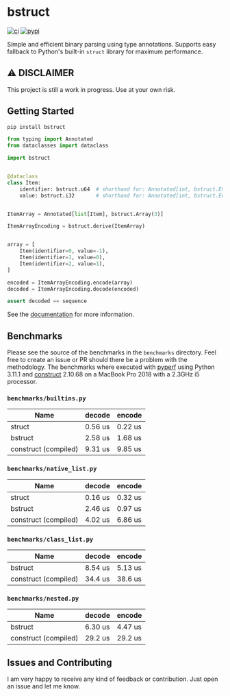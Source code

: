 # bstruct

[![ci](https://github.com/flxbe/bstruct/actions/workflows/ci.yml/badge.svg)](https://github.com/flxbe/bstruct/actions/workflows/ci.yml)
[![pypi](https://img.shields.io/pypi/v/bstruct)](https://pypi.org/project/bstruct/)

<!-- start elevator-pitch -->

Simple and efficient binary parsing using type annotations.
Supports easy fallback to Python's built-in `struct` library for maximum performance.

<!-- end elevator-pitch -->

## ⚠️ DISCLAIMER

This project is still a work in progress. Use at your own risk.

## Getting Started

<!-- start quickstart -->

```bash
pip install bstruct
```

```python
from typing import Annotated
from dataclasses import dataclass

import bstruct


@dataclass
class Item:
    identifier: bstruct.u64  # shorthand for: Annotated[int, bstruct.Encodings.u64]
    value: bstruct.i32       # shorthand for: Annotated[int, bstruct.Encodings.i32]


ItemArray = Annotated[list[Item], bstruct.Array(3)]

ItemArrayEncoding = bstruct.derive(ItemArray)


array = [
    Item(identifier=0, value=-1),
    Item(identifier=1, value=0),
    Item(identifier=2, value=1),
]

encoded = ItemArrayEncoding.encode(array)
decoded = ItemArrayEncoding.decode(encoded)

assert decoded == sequence
```

<!-- end quickstart -->

See the [documentation](https://bstruct.readthedocs.io/) for more information.

## Benchmarks

Please see the source of the benchmarks in the `benchmarks` directory.
Feel free to create an issue or PR should there be a problem with the methodology.
The benchmarks where executed with
[pyperf](https://github.com/psf/pyperf)
using Python 3.11.1 and
[construct](https://pypi.org/project/construct/) 2.10.68
on a MacBook Pro 2018 with a 2.3GHz i5 processor.

### `benchmarks/builtins.py`

| Name                 | decode  | encode  |
| -------------------- | ------- | ------- |
| struct               | 0.56 us | 0.22 us |
| bstruct              | 2.58 us | 1.68 us |
| construct (compiled) | 9.31 us | 9.85 us |

### `benchmarks/native_list.py`

| Name                 | decode  | encode  |
| -------------------- | ------- | ------- |
| struct               | 0.16 us | 0.32 us |
| bstruct              | 2.46 us | 0.97 us |
| construct (compiled) | 4.02 us | 6.86 us |

### `benchmarks/class_list.py`

| Name                 | decode  | encode  |
| -------------------- | ------- | ------- |
| bstruct              | 8.54 us | 5.13 us |
| construct (compiled) | 34.4 us | 38.6 us |

### `benchmarks/nested.py`

| Name                 | decode  | encode  |
| -------------------- | ------- | ------- |
| bstruct              | 6.30 us | 4.47 us |
| construct (compiled) | 29.2 us | 29.2 us |

## Issues and Contributing

I am very happy to receive any kind of feedback or contribution.
Just open an issue and let me know.

